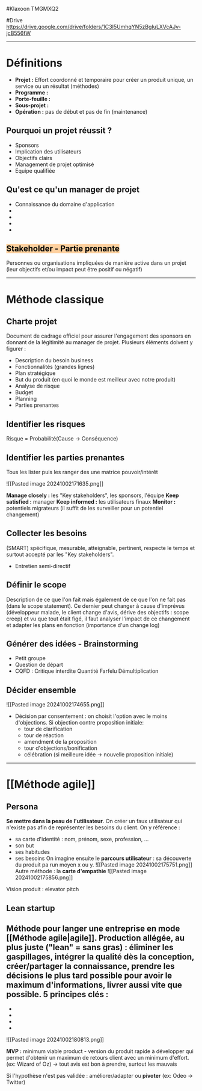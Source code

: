 
#Klaxoon TMGMXQ2

#Drive https://drive.google.com/drive/folders/1C3I5UmhqYN5zBgIuLXVcAJv-jcB556fW

---

# Définitions 
- **Projet :** Effort coordonné et temporaire pour créer un produit unique, un service ou un résultat (méthodes)
- **Programme :**
- **Porte-feuille :**
- **Sous-projet :**
- **Opération :** pas de début et pas de fin (maintenance)

## Pourquoi un projet réussit ?
- Sponsors
- Implication des utilisateurs
- Objectifs clairs
- Management de projet optimisé
- Equipe qualifiée

## Qu'est ce qu'un manager de projet
- Connaissance du domaine d'application
- 
- 
- 
- 

## <mark style="background: #FFB86CA6;">Stakeholder - Partie prenante</mark>
Personnes ou organisations impliquées de manière active dans un projet
(leur objectifs et/ou impact peut être positif ou négatif)

---
# Méthode classique

## Charte projet
Document de cadrage officiel pour assurer l'engagement des sponsors en donnant de la légitimité au manager de projet. Plusieurs éléments doivent y figurer :
- Description du besoin business
- Fonctionnalités (grandes lignes)
- Plan stratégique
- But du produit (en quoi le monde est meilleur avec notre produit)
- Analyse de risque
- Budget
- Planning
- Parties prenantes

## Identifier les risques
Risque = Probabilité(Cause $\rightarrow$ Conséquence)

## Identifier les parties prenantes
Tous les lister puis les ranger des une matrice pouvoir/intérêt

![[Pasted image 20241002171635.png]]

**Manage closely :** les "Key stakeholders", les sponsors, l'équipe
**Keep satisfied :** manager
**Keep informed :** les utilisateurs finaux
**Monitor :** potentiels migrateurs (il suffit de les surveiller pour un potentiel changement)

## Collecter les besoins
(SMART) spécifique, mesurable, atteignable, pertinent, respecte le temps et surtout accepté par les "Key stakeholders". 
- Entretien semi-directif

## Définir le scope
Description de ce que l'on fait mais également de ce que l'on ne fait pas (dans le scope statement). Ce dernier peut changer à cause d'imprévus (développeur malade, le client change d'avis, dérive des objectifs : scope creep) et vu que tout était figé, il faut analyser l'impact de ce changement et adapter les plans en fonction (importance d'un change log)

## Générer des idées - Brainstorming
- Petit groupe
- Question de départ
- CQFD : Critique interdite Quantité Farfelu Démultiplication

## Décider ensemble

![[Pasted image 20241002174655.png]]

- Décision par consentement : on choisit l'option avec le moins d'objections. Si objection contre proposition initiale:
	- tour de clarification
	- tour de réaction
	- amendment de la proposition
	- tour d'objections/bonification
	- célébration
	(si meilleure idée $\rightarrow$ nouvelle proposition initiale)

---

# [[Méthode agile]]

## Persona

**Se mettre dans la peau de l'utilisateur**. On créer un faux utilisateur qui n'existe pas afin de représenter les besoins du client. On y référence :
- sa carte d'identité : nom, prénom, sexe, profession, ...
- son but
- ses habitudes
- ses besoins
On imagine ensuite le **parcours utilisateur** : sa découverte du produit pa run moyen x ou y.
![[Pasted image 20241002175751.png]]
Autre méthode : la **carte d'empathie**
![[Pasted image 20241002175856.png]]

Vision produit : elevator pitch

## Lean startup

Méthode pour langer une entreprise en mode [[Méthode agile|agile]]. Production allégée, au plus juste ("lean" = sans gras) : éliminer les gaspillages, intégrer la qualité dès la conception, créer/partager la connaissance, prendre les décisions le plus tard possible pour avoir le maximum d'informations, livrer aussi vite que possible.
5 principes clés :
- 
- 
- 
- 
- 

![[Pasted image 20241002180813.png]]

**MVP :** minimum viable product - version du produit rapide à développer qui permet d'obtenir un maximum de retours client avec un minimum d'effort. (ex: Wizard of Oz)
$\rightarrow$ tout avis est bon à prendre, surtout les mauvais

Si l'hypothèse n'est pas validée : améliorer/adapter ou **pivoter** (ex: Odeo $\rightarrow$ Twitter) 